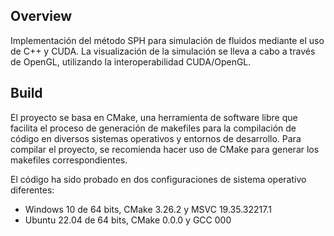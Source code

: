## Overview

Implementación del método SPH para simulación de fluidos mediante el uso de C++ y CUDA. La visualización de la simulación se lleva a cabo a través de OpenGL, utilizando la interoperabilidad CUDA/OpenGL.

## Build

El proyecto se basa en CMake, una herramienta de software libre que facilita el proceso de generación de makefiles para la compilación de código en diversos sistemas operativos y entornos de desarrollo. Para compilar el proyecto, se recomienda hacer uso de CMake para generar los makefiles correspondientes.

El código ha sido probado en dos configuraciones de sistema operativo diferentes:

 - Windows 10 de 64 bits, CMake 3.26.2 y MSVC 19.35.32217.1
 - Ubuntu 22.04 de 64 bits, CMake 0.0.0 y GCC 000 
